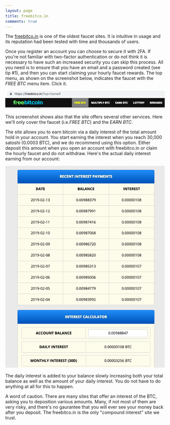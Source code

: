 ```yaml
---
layout: page
title: freebitco.in
comments: true
---
```


The <a href="http://bit.ly/www-freebitcoin" target="_blank">freebitco.in</a> is one of the oldest faucet sites. It is  intuitive in usage and its reputation had been tested with time and thousands of users.

Once you register an account you can choose to secure it with 2FA. If you're not familiar with two-factor authentication or do not think it is necessary to have such an increased security you can skip this process. All you need is to ensure that you have an email and a password created (see tip #1), and then you can start claiming your hourly faucet rewards. The top menu, as shown on the screenshot below, indicates the faucet with the <i>FREE BTC</i> menu item. Click it.
<p> </p>
<p><img src="/assets/images/freebitco.in-01.png" border="0"></p>
<p> </p>
This screenshot shows also that the site offers several other services. Here we'll only cover the faucet (i.e.<i>FREE BTC</i>) and the <i>EARN BTC</i>.

The site allows you to earn bitcoin via a daily interest of the total amount hold in your account. You start earning the interest when you reach 30,000 satoshi (0.0003 BTC), and we do recommend using this option. Either deposit this amount when you open an account with freebitco.in or claim the hourly faucet and do not withdraw. Here's the actual daily interest earning from our account:
<p> </p>
<p><img src="/assets/images/freebitco.in-02.png" border="0"></p>
<p> </p>
The daily interest is added to your balance slowly increasing both your total balance as well as the amount of your daily interest. You do not have to do anything at all for this to happen.

A word of caution. There are many sites that offer an interest of the BTC, asking you to deposition various amounts. Many, if not most of them are very risky, and there's no gaurantee that you will ever see your money back after you deposit. The freebitco.in is the only "compound interest" site we trust.

